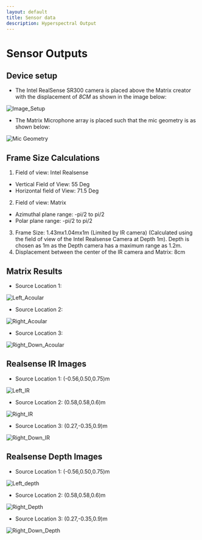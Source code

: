 ```yaml
---
layout: default
title: Sensor data
description: Hyperspectral Output
---
```


# Sensor Outputs

## Device setup

   * The Intel RealSense SR300 camera is placed above the Matrix creator with the displacement of *8CM* as shown in the image below:

   ![Image_Setup](/Sound_Localisation/image_setup.jpg)

   * The Matrix Microphone array is placed such that the mic geometry is as shown below:

   ![Mic Geometry](/Sound_Localisation/Mic.png)

## Frame Size Calculations

1. Field of view: Intel Realsense
  * Vertical Field of View: 55 Deg
  * Horizontal field of View: 71.5 Deg
2. Field of view: Matrix
  * Azimuthal plane range: -pi/2 to pi/2
  * Polar plane range: -pi/2 to pi/2
3. Frame Size: 1.43mx1.04mx1m (Limited by IR camera) (Calculated using the field of view of the Intel Realsense Camera at Depth 1m). Depth is chosen as 1m as the Depth camera has a maximum range as 1.2m.
4. Displacement between the center of the IR camera and Matrix: 8cm

## Matrix Results

  * Source Location 1:

  ![Left_Acoular](/Sound_Localisation/Left_Acoular.png)

  * Source Location 2:

  ![Right_Acoular](/Sound_Localisation/Right_Acoular.png)

  * Source Location 3:

  ![Right_Down_Acoular](/Sound_Localisation/Right_Down_Acoular.png)

## Realsense IR Images

  * Source Location 1: (-0.56,0.50,0.75)m

  ![Left_IR](/RealSenseImages/ir_left.png)

  * Source Location 2: (0.58,0.58,0.6)m

  ![Right_IR](/RealSenseImages/ir_right.png)

  * Source Location 3: (0.27,-0.35,0.9)m

  ![Right_Down_IR](/RealSenseImages/ir_right_down.png)

## Realsense Depth Images

  * Source Location 1: (-0.56,0.50,0.75)m

  ![Left_depth](/RealSenseImages/d_left.png)

  * Source Location 2: (0.58,0.58,0.6)m

  ![Right_Depth](/RealSenseImages/d_right.png)

  * Source Location 3: (0.27,-0.35,0.9)m

  ![Right_Down_Depth](/RealSenseImages/d_right_down.png)
